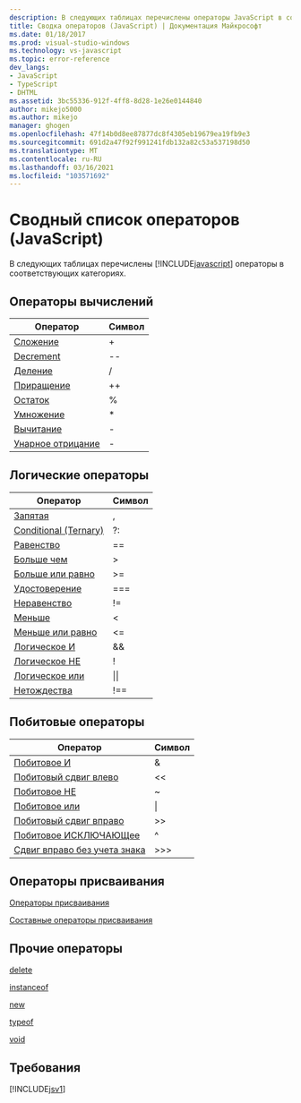 ```yaml
---
description: В следующих таблицах перечислены операторы JavaScript в соответствующих категориях.
title: Сводка операторов (JavaScript) | Документация Майкрософт
ms.date: 01/18/2017
ms.prod: visual-studio-windows
ms.technology: vs-javascript
ms.topic: error-reference
dev_langs:
- JavaScript
- TypeScript
- DHTML
ms.assetid: 3bc55336-912f-4ff8-8d28-1e26e0144840
author: mikejo5000
ms.author: mikejo
manager: ghogen
ms.openlocfilehash: 47f14b0d8ee87877dc8f4305eb19679ea19fb9e3
ms.sourcegitcommit: 691d2a47f92f991241fdb132a82c53a537198d50
ms.translationtype: MT
ms.contentlocale: ru-RU
ms.lasthandoff: 03/16/2021
ms.locfileid: "103571692"
---
```

# <a name="operator-summary-javascript"></a>Сводный список операторов (JavaScript)
В следующих таблицах перечислены [!INCLUDE[javascript](../../javascript/includes/javascript-md.md)] операторы в соответствующих категориях.  
  
## <a name="computational-operators"></a>Операторы вычислений  
  
|Оператор|Символ|  
|--------------|------------|  
|[Сложение](https://developer.mozilla.org/docs/Web/JavaScript/Reference/Operators)|+|  
|[Decrement](https://developer.mozilla.org/docs/Web/JavaScript/Reference/Operators#Increment)|--|  
|[Деление](https://developer.mozilla.org/docs/Web/JavaScript/Reference/Operators)|/|  
|[Приращение](https://developer.mozilla.org/docs/Web/JavaScript/Reference/Operators#Increment)|++|  
|[Остаток](https://developer.mozilla.org/docs/Web/JavaScript/Reference/Operators)|%|  
|[Умножение](https://developer.mozilla.org/docs/Web/JavaScript/Reference/Operators)|*|  
|[Вычитание](https://developer.mozilla.org/docs/Web/JavaScript/Reference/Operators)|-|  
|[Унарное отрицание](https://developer.mozilla.org/docs/Web/JavaScript/Reference/Operators)|-|  
  
## <a name="logical-operators"></a>Логические операторы  
  
|Оператор|Символ|  
|--------------|------------|  
|[Запятая](https://developer.mozilla.org/docs/Web/JavaScript/Reference/Operators/Comma_Operatorhttps://developer.mozilla.org/docs/Web/JavaScript/Reference/Operators/Comma_Operator)|,|  
|[Conditional (Ternary)](https://developer.mozilla.org/docs/Web/JavaScript/Reference/Operators/Conditional_Operator)|?:|  
|[Равенство](https://developer.mozilla.org/docs/Web/JavaScript/Reference/Operators)|==|  
|[Больше чем](https://developer.mozilla.org/docs/Web/JavaScript/Reference/Operators)|>|  
|[Больше или равно](https://developer.mozilla.org/docs/Web/JavaScript/Reference/Operators)|>=|  
|[Удостоверение](https://developer.mozilla.org/docs/Web/JavaScript/Reference/Operators)|===|  
|[Неравенство](https://developer.mozilla.org/docs/Web/JavaScript/Reference/Operators)|!=|  
|[Меньше](https://developer.mozilla.org/docs/Web/JavaScript/Reference/Operators)|<|  
|[Меньше или равно](https://developer.mozilla.org/docs/Web/JavaScript/Reference/Operators)|<=|  
|[Логическое И](https://developer.mozilla.org/docs/Web/JavaScript/Reference/Operators)|&&|  
|[Логическое НЕ](https://developer.mozilla.org/docs/Web/JavaScript/Reference/Operators)|!|  
|[Логическое или](https://developer.mozilla.org/docs/Web/JavaScript/Reference/Operators)|&#124;&#124;|  
|[Нетождества](https://developer.mozilla.org/docs/Web/JavaScript/Reference/Operators)|!==|  
  
## <a name="bitwise-operators"></a>Побитовые операторы  
  
|Оператор|Символ|  
|--------------|------------|  
|[Побитовое И](https://developer.mozilla.org/docs/Web/JavaScript/Reference/Operators#Bitwise_AND)|&|  
|[Побитовый сдвиг влево](https://developer.mozilla.org/docs/Web/JavaScript/Reference/Operators#Left_shift)|<\<|  
|[Побитовое НЕ](https://developer.mozilla.org/docs/Web/JavaScript/Reference/Operators#Bitwise_NOT)|~|  
|[Побитовое или](https://developer.mozilla.org/docs/Web/JavaScript/Reference/Operators#Bitwise_OR)|&#124;|  
|[Побитовый сдвиг вправо](https://developer.mozilla.org/docs/Web/JavaScript/Reference/Operators#Right_shift)|>>|  
|[Побитовое ИСКЛЮЧАЮЩее](https://developer.mozilla.org/docs/Web/JavaScript/Reference/Operators#Bitwise_XOR)|^|  
|[Сдвиг вправо без учета знака](https://developer.mozilla.org/docs/Web/JavaScript/Reference/Operators#Unsigned_right_shift)|>>>|  
  
## <a name="assignment-operators"></a>Операторы присваивания  
 [Операторы присваивания](https://developer.mozilla.org/docs/Web/JavaScript/Reference/Operators#Assignment)  
  
 [Составные операторы присваивания](https://developer.mozilla.org/docs/Web/JavaScript/Reference/Operators#Assignment_operators)  
  
## <a name="miscellaneous-operators"></a>Прочие операторы  
 [delete](https://developer.mozilla.org/docs/Web/JavaScript/Reference/Operators/delete)  
  
 [instanceof](https://developer.mozilla.org/docs/Web/JavaScript/Reference/Operators/instanceof)  
  
 [new](https://developer.mozilla.org/docs/Web/JavaScript/Reference/Operators/new)  
  
 [typeof](https://developer.mozilla.org/docs/Web/JavaScript/Reference/Operators/typeof)  
  
 [void](https://developer.mozilla.org/docs/Web/JavaScript/Reference/Operators/void)  
  
## <a name="requirements"></a>Требования  
 [!INCLUDE[jsv1](../../javascript/misc/includes/jsv1-md.md)]
